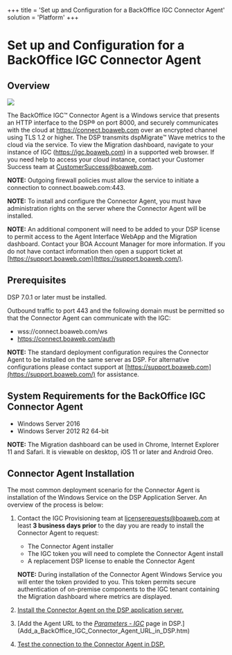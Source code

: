 +++
title = 'Set up and Configuration for a BackOffice IGC Connector Agent'
solution = 'Platform'
+++

# Set up and Configuration for a BackOffice IGC Connector Agent

## Overview

![](../../../Resources/Images/AgentDiagram.png)

The BackOffice IGC™ Connector Agent is a Windows service that presents
an HTTP interface to the DSP® on port 8000, and securely communicates
with the cloud at https://connect.boaweb.com over an encrypted channel
using TLS 1.2 or higher. The DSP transmits dspMigrate™ Wave metrics to
the cloud via the service. To view the Migration dashboard, navigate to
your instance of IGC (https://igc.boaweb.com) in a supported web
browser. If you need help to access your cloud instance, contact your
Customer Success team at <CustomerSuccess@boaweb.com>.

**NOTE:** Outgoing firewall policies must allow the service to initiate
a connection to connect.boaweb.com:443.

**NOTE:** To install and configure the Connector Agent, you must have
administration rights on the server where the Connector Agent will be
installed.

**NOTE:** An additional component will need to be added to your DSP
license to permit access to the Agent Interface WebApp and the Migration
dashboard. Contact your BOA Account Manager for more information. If you
do not have contact information then open a support ticket at
[https://support.boaweb.com](https://support.boaweb.com/).

## Prerequisites

DSP 7.0.1 or later must be installed.

Outbound traffic to port 443 and the following domain must be permitted
so that the Connector Agent can communicate with the IGC:

  - wss://connect.boaweb.com/ws
  - https://connect.boaweb.com/auth

**NOTE:** The standard deployment configuration requires the Connector
Agent to be installed on the same server as DSP. For alternative
configurations please contact support at
[https://support.boaweb.com](https://support.boaweb.com/) for
assistance.

## System Requirements for the BackOffice IGC Connector Agent

  - Windows Server 2016
  - Windows Server 2012 R2 64-bit

**NOTE:** The Migration dashboard can be used in Chrome, Internet
Explorer 11 and Safari. It is viewable on desktop, iOS 11 or later and
Android Oreo.

## Connector Agent Installation

The most common deployment scenario for the Connector Agent is
installation of the Windows Service on the DSP Application Server. An
overview of the process is below:

1.  Contact the IGC Provisioning team at <licenserequests@boaweb.com> at
    least **3 business days prior** to the day you are ready to install
    the Connector Agent to request:
    
      - The Connector Agent installer
      - The IGC token you will need to complete the Connector Agent
        install
      - A replacement DSP license to enable the Connector Agent
    
    **NOTE:** During installation of the Connector Agent Windows Service
    you will enter the token provided to you. This token permits secure
    authentication of on-premise components to the IGC tenant containing
    the Migration dashboard where metrics are displayed.

2.  [Install the Connector Agent on the DSP application
    server.](Install_the_BackOffice_IGC_Connector_Agent_Service.htm)

3.  [Add the Agent URL to the *[Parameters -
    IGC](../../../Master_Data_Mgmt/dspConduct/Page_Desc/Parameters_IGC.htm)*
    page in DSP.](Add_a_BackOffice_IGC_Connector_Agent_URL_in_DSP.htm)

4.  [Test the connection to the Connector Agent in
    DSP.](Test_a_BackOffice_IGC_Agent_Connection_in_DSP.htm)
